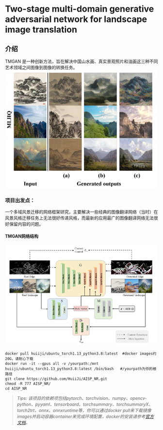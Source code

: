 # Two-stage multi-domain generative adversarial network for landscape image translation

## 介绍
TMGAN 是一种创新方法，旨在解决中国山水画、真实景观照片和油画这三种不同艺术领域之间图像到图像的转换任务。
![TMGAN网络结构](TMGAN_out.jpg)
### 项目出发点：
一个多域风景迁移的网络框架研究，主要解决一些经典的图像翻译网络（当时）在风景风格迁移任务上无法很好传递风格，而最新的应用最广的图像翻译网络无法很好保留内容的问题。



#### TMGAN网络结构
![TMGAN网络结构](TMGAN.jpg)



```shell
docker pull huiiji/ubuntu_torch1.13_python3.8:latest  #docker images约20G，请耐心下载
docker run -it --gpus all -v /yourpath:/mnt huiiji/ubuntu_torch1.13_python3.8:latest /bin/bash   #/yourpath为你的根路径
git clone https://github.com/HuiiJi/AISP_NR.git
chmod -R 777 AISP_NR/
cd AISP_NR
```
> *Tips: 该项目的依赖项包括pytorch、torchvision、numpy、opencv-python、pyyaml、tensorboard、torchsummary、torchsummaryX、torch2trt、onnx、onnxruntime等，你可以通过docker pull来下载镜像images并启动容器container来完成环境配置，docker的安装请参考[官方文档](https://docs.nvidia.com/datacenter/cloud-native/container-toolkit/install-guide.html#docker)。*
